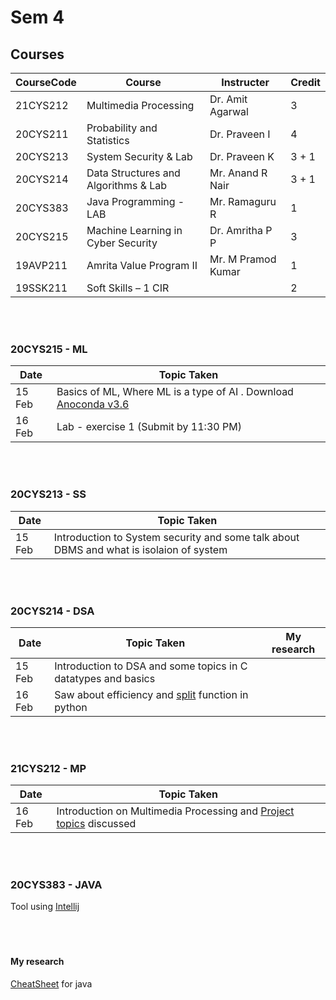 # Sem 4

## Courses

| CourseCode | Course | Instructer | Credit |
|------------|------------|------------|-----|
| 21CYS212 | Multimedia Processing | Dr. Amit Agarwal | 3 |
| 20CYS211 | Probability and Statistics | Dr. Praveen I | 4 |
| 20CYS213 | System Security & Lab | Dr. Praveen K | 3 + 1 |
| 20CYS214 | Data Structures and Algorithms & Lab | Mr. Anand R Nair | 3 + 1 |
| 20CYS383 | Java Programming - LAB | Mr. Ramaguru R | 1 |
| 20CYS215 | Machine Learning in Cyber Security | Dr. Amritha P P | 3 |
| 19AVP211 | Amrita Value Program II | Mr. M Pramod Kumar | 1 |
| 19SSK211 | Soft Skills – 1 CIR | | 2 |

<br />
<br />

### 20CYS215 - ML

| Date | Topic Taken |
|------|-------------|
| 15 Feb | Basics of ML, Where ML is a type of AI . Download [Anoconda v3.6](https://www.anaconda.com/products/distribution) | 
| 16 Feb | Lab - exercise 1 (Submit by 11:30 PM)|

<br />
<br />

### 20CYS213 - SS

| Date | Topic Taken |
|------|-------------|
| 15 Feb | Introduction to System security and some talk about DBMS and what is isolaion of system | 

<br />
<br />

### 20CYS214 - DSA

| Date | Topic Taken | My research |
|------|-------------|-------------|
| 15 Feb | Introduction to DSA and some topics in C datatypes and basics | 
| 16 Feb | Saw about efficiency and [split](https://docs.python.org/3/library/stdtypes.html#string-methods) function in python |

<br />
<br />

### 21CYS212 - MP

| Date | Topic Taken |
|------|-------------|
| 16 Feb | Introduction on Multimedia Processing and [Project topics](https://github.com/VinothDayalan/4th-SeM/blob/main/MP/Projects.md) discussed |
<br />
<br />

### 20CYS383 - JAVA
Tool using [Intellij](https://www.jetbrains.com/idea/) <br/><br/><br/><br>
#### My research <br/>
[CheatSheet](https://learnxinyminutes.com/docs/java/) for java <br/>

